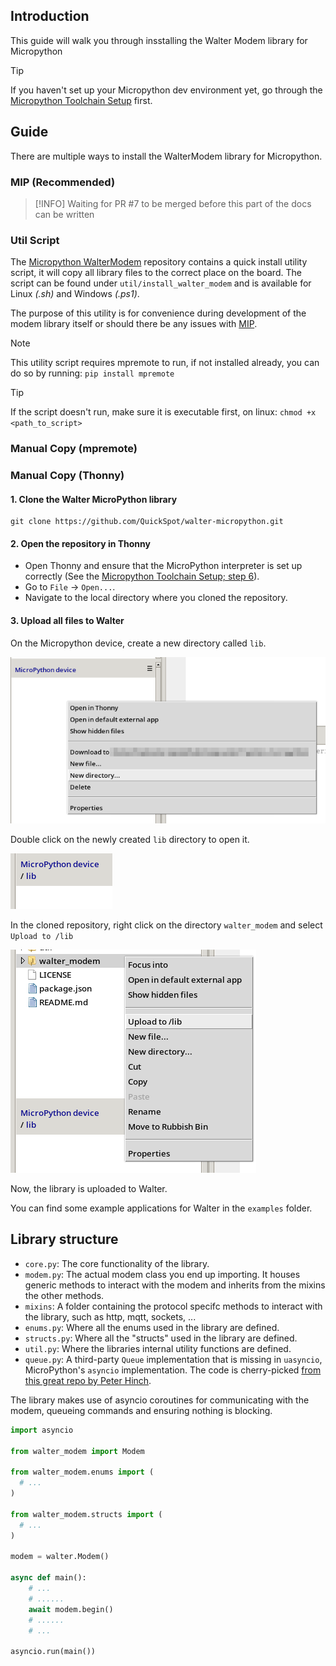 ## Introduction

This guide will walk you through insstalling the Walter Modem library
for Micropython

> [!TIP]
> If you haven't set up your Micropython dev environment yet, go through the
> [Micropython Toolchain Setup](/developer-toolchains/micropython.md) first.

## Guide

There are multiple ways to install the WalterModem library for Micropython.

<!--- TODO: Make sure there is sufficient explanation about the options --->

<!--- tabs:start --->

### **MIP (Recommended)**

> [!INFO]
> Waiting for PR #7 to be merged before this part of the docs can be written

### **Util Script**

The [Micropython WalterModem](https://github.com/QuickSpot/walter-micropython.git)
repository contains a quick install utility script,
it will copy all library files to the correct place on the board.
The script can be found under `util/install_walter_modem` and is available for
Linux *(.sh)* and Windows *(.ps1)*.

The purpose of this utility is for convenience during development
of the modem library itself or should there be any issues with
[MIP](https://docs.micropython.org/en/latest/reference/packages.html).

> [!NOTE]
> This utility script requires mpremote to run, if not installed already,
> you can do so by running: `pip install mpremote`

> [!TIP]
> If the script doesn't run, make sure it is executable first, on linux:
> `chmod +x <path_to_script>`

### **Manual Copy (mpremote)**

### **Manual Copy (Thonny)**

#### 1. Clone the Walter MicroPython library

   ```shell
   git clone https://github.com/QuickSpot/walter-micropython.git
   ```

#### 2. Open the repository in Thonny

- Open Thonny and ensure that the MicroPython interpreter is set up correctly 
  (See the [Micropython Toolchain Setup; step 6](/developer-toolchains/micropython.md#6-uploading-scripts-via-thonny)).
- Go to `File` -> `Open...`.
- Navigate to the local directory where you cloned the repository.

#### 3. Upload all files to Walter

On the Micropython device, create a new directory called `lib`.

![thonney-new-dir](img/thonny-new-dir.png)

Double click on the newly created `lib` directory to open it.

![thonny-lib-open](img/thonny-lib-open.png)

In the cloned repository, right click on the directory `walter_modem`
and select `Upload to /lib`

![thonny-upload-to-lib](img/thonny-upload-to-lib.png)

<!--- tabs:end -->

Now, the library is uploaded to Walter.

You can find some example applications for Walter in the `examples` folder.

## Library structure

- `core.py`: The core functionality of the library.
- `modem.py`: The actual modem class you end up importing. It houses generic
  methods to interact with the modem and inherits from the mixins the other
  methods.
- `mixins`: A folder containing the protocol specifc methods to interact
  with the library, such as http, mqtt, sockets, ...
- `enums.py`: Where all the enums used in the library are defined.
- `structs.py`: Where all the "structs" used in the library are defined.
- `util.py`: Where the libraries internal utility functions are defined.
- `queue.py`: A third-party `Queue` implementation
  that is missing in `uasyncio`, MicroPython's `asyncio` implementation.
  The code is cherry-picked [from this great repo by Peter Hinch](https://github.com/peterhinch/micropython-async).

The library makes use of asyncio coroutines for communicating with the modem,
queueing commands and ensuring nothing is blocking.

```python
import asyncio

from walter_modem import Modem

from walter_modem.enums import (
  # ...
)

from walter_modem.structs import (
  # ...
)

modem = walter.Modem()

async def main():
    # ...
    # ......
    await modem.begin()
    # ......
    # ...

asyncio.run(main())
```
